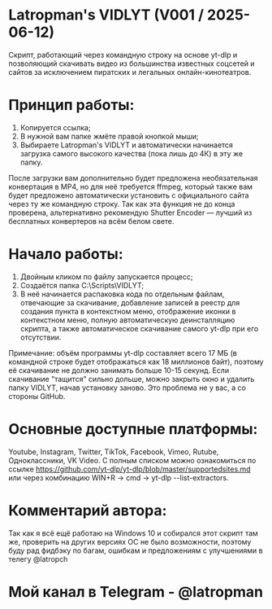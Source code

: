 # Latropman's VIDLYT (V001 / 2025-06-12) 
Cкрипт, работающий через командную строку на основе yt-dlp и позволяющий скачивать видео из большинства известных соцсетей и сайтов за исключением пиратских и легальных онлайн-кинотеатров.

# Принцип работы:
1) Копируется ссылка;
2) В нужной вам папке жмёте правой кнопкой мыши;
3) Выбираете Latropman's VIDLYT и автоматически начинается загрузка самого высокого качества (пока лишь до 4К) в эту же папку.

После загрузки вам дополнительно будет предложена необязательная конвертация в MP4, но для неё требуется ffmpeg, который также вам будет предложено автоматически установить с официального сайта через ту же командную строку. Так как эта функция не до конца проверена, альтернативно рекомендую Shutter Encoder — лучший из бесплатных конвертеров на всём белом свете.

# Начало работы:
1) Двойным кликом по файлу запускается процесс;
2) Создаётся папка C:\Scripts\VIDLYT;
3) В неё начинается распаковка кода по отдельным файлам, отвечающие за скачивание, добавление записей в реестр для создания пункта в контекстном меню, отображение иконки в контекстном меню, полную автоматическую деинсталляцию скрипта, а также автоматическое скачивание самого yt-dlp при его отсутствии.

Примечание: объём программы yt-dlp составляет всего 17 МБ (в командной строке будет отображаться как 18 миллионов байт), поэтому её скачивание не должно занимать больше 10-15 секунд. Если скачивание "тащится" сильно дольше, можно закрыть окно и удалить папку VIDLYT, начав установку заново. Это проблема не у вас, а со стороны GitHub.

# Основные доступные платформы:
Youtube, Instagram, Twitter, TikTok, Facebook, Vimeo, Rutube, Одноклассники, VK Video. С полным списком можно ознакомиться по ссылке https://github.com/yt-dlp/yt-dlp/blob/master/supportedsites.md или через комбинацию WIN+R → cmd → yt-dlp --list-extractors.

# Комментарий автора:
Так как я всё ещё работаю на Windows 10 и собирался этот скрипт там же, проверить на других версиях ОС не было возможности, поэтому буду рад фидбэку по багам, ошибкам и предложениям с улучшениями в телегу @latropch

# Мой канал в Telegram - @latropman
